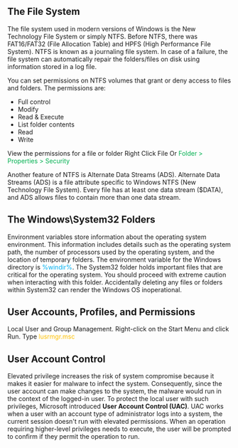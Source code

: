 
## The File System

The file system used in modern versions of Windows is the New Technology File System or simply NTFS. Before NTFS, there was FAT16/FAT32 (File Allocation Table) and HPFS (High Performance File System). NTFS is known as a journaling file system. In case of a failure, the file system can automatically repair the folders/files on disk using information stored in a log file.


You can set permissions on NTFS volumes that grant or deny access to files and folders. The permissions are:

- Full control
- Modify
- Read & Execute
- List folder contents
- Read
- Write

View the permissions for a file or folder Right Click File Or <span style="color:rgb(0, 176, 80)">Folder > Properties > Security</span>

Another feature of NTFS is Alternate Data Streams (ADS). Alternate Data Streams (ADS) is a file attribute specific to Windows NTFS (New Technology File System). Every file has at least one data stream ($DATA), and ADS allows files to contain more than one data stream.

## The Windows\System32 Folders

Environment variables store information about the operating system environment. This information includes details such as the operating system path, the number of processors used by the operating system, and the location of temporary folders. The environment variable for the Windows directory is <span style="color:rgb(0, 176, 240)">%windir%</span>. The System32 folder holds important files that are critical for the operating system. You should proceed with extreme caution when interacting with this folder. Accidentally deleting any files or folders within System32 can render the Windows OS inoperational.

## User Accounts, Profiles, and Permissions

Local User and Group Management. Right-click on the Start Menu and click Run. Type <span style="color:rgb(255, 192, 0)">lusrmgr.msc</span>


## User Account Control

Elevated privilege increases the risk of system compromise because it makes it easier for malware to infect the system. Consequently, since the user account can make changes to the system, the malware would run in the context of the logged-in user. To protect the local user with such privileges, Microsoft introduced **User Account Control (UAC)**. UAC works when a user with an account type of administrator logs into a system, the current session doesn't run with elevated permissions. When an operation requiring higher-level privileges needs to execute, the user will be prompted to confirm if they permit the operation to run. 